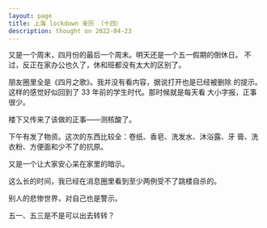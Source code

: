 ```yaml
---
layout: page
title: 上海 lockdown 亲历 （十四）
description: thought on 2022-04-23
---
```



又是一个周末，四月份的最后一个周末。明天还是一个五一假期的倒休日。
不过，反正在家办公也久了，休和班都没有太大的区别了。

朋友圈里全是《四月之歌》。我并没有看内容，据说打开也是已经被删除
的提示。这样的感觉好似回到了 33 年前的学生时代。那时候就是每天看
大小字报，正事很少。

楼下又传来了该做的正事——测核酸了。

下午有发了物资。这次的东西比较全：卷纸、香皂、洗发水、沐浴露、牙
膏、洗衣粉、方便面和少不了的抗原。

又是一个让大家安心呆在家里的暗示。

这么长的时间，我已经在消息圈里看到至少两例受不了跳楼自杀的。

别人的悲惨世界，对自己也是警示。

五一、五三是不是可以出去转转？